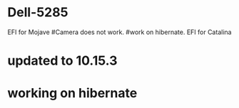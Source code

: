 # Dell-5285
EFI for Mojave
#Camera does not work. 
#work on hibernate.
EFI for Catalina
# updated to 10.15.3
# working on hibernate
